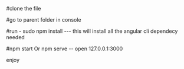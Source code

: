 #clone the file

#go to parent folder in console

#run - sudo npm install --- this will install all the angular cli dependecy needed

#npm start Or npm serve -- open 127.0.0.1:3000

enjoy

